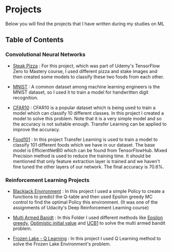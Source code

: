 # Projects
Below you will find the projects that I have written during my studies on ML

## Table of Contents

### Convolutional Neural Networks

* [Steak Pizza](https://github.com/heispv/projects/blob/master/cnn/steak_pizza.ipynb) : For this project, which was part of Udemy's TensorFlow Zero to Mastery course, I used different pizza and stake images and then created some models to classify these two foods from each other.

* [MNIST](https://github.com/heispv/projects/blob/master/cnn/mnist.ipynb) : A common dataset among machine learning engineers is the MNIST dataset, so I used it to train a model for handwritten digit recognition.

* [CFAR10](https://github.com/heispv/projects/blob/master/cnn/cfar10.ipynb) : CFAR10 is a popular dataset which is being used to train a model which can classify 10 different classes. In this project I created a model to solve this problem. Note that it is a very simple model and so the accuracy is not suitable enough. Transfer Learning can be applied to improve the accuracy.

* [Food101](https://github.com/heispv/projects/blob/master/cnn/food101.ipynb) : In this project Transfer Learning is used to train a model to classify 101 different foods which we have in our dataset. The base model is EfficientNetB0 which can be found from TensorFlowHub. Mixed Precision method is used to reduce the training time. It should be mentioned that only feature extraction layer is trained and we haven't fine tuned the other layers of our network. The final accuracy is 70.6%.

### Reinforcement Learning Projects

* [Blackjack Environment](https://github.com/heispv/projects/blob/master/reinforcement-learning/black_jack.ipynb) : In this project I used a simple Policy to create a functions to predict the Q-table and then used Epsilon greedy MC control to find the optimal Policy this environment. (It was one of the assignments of Udacity's Deep Reinforcement Learning course)

* [Multi Armed Banidt](https://github.com/heispv/projects/tree/master/reinforcement-learning/multi_armed_bandit) : In this Folder I used different methods like [Epsilon greedy](https://github.com/heispv/projects/blob/master/reinforcement-learning/multi_armed_bandit/epsilon_greedy.ipynb), [Optimistic initial value](https://github.com/heispv/projects/blob/master/reinforcement-learning/multi_armed_bandit/optimistic_initial_value.ipynb) and [UCB1](https://github.com/heispv/projects/blob/master/reinforcement-learning/multi_armed_bandit/ucb1.ipynb) to solve the multi armed bandit problem.

* [Frozen Lake - Q Learning](https://github.com/heispv/projects/tree/master/reinforcement-learning/fronezlake_q_learning.py) : In this project I used Q Learning method to solve the Frozen Lake Environment's problem.
